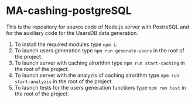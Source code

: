 # MA-cashing-postgreSQL
This is the repository for source code of Node.js server with PostreSQL and for the auxiliary code for the UsersDB data generation.

1. To install the required modules type `npm i`.
2. To launch users generation type `npm run generate-users` in the root of the project.
3. To launch server with caching alrorithm type `npm run start-caching` in the root of the project.
4. To launch server with the analyzis of caching alrorithm type `npm run start-analyzis` in the root of the project.
4. To launch tests for the users generation functions type `npm run test` in the root of the project.

